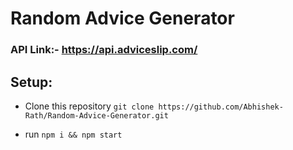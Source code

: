 # Random Advice Generator

### API Link:- https://api.adviceslip.com/

## Setup:
- Clone this repository
``` git clone https://github.com/Abhishek-Rath/Random-Advice-Generator.git ```

- run ```npm i && npm start```